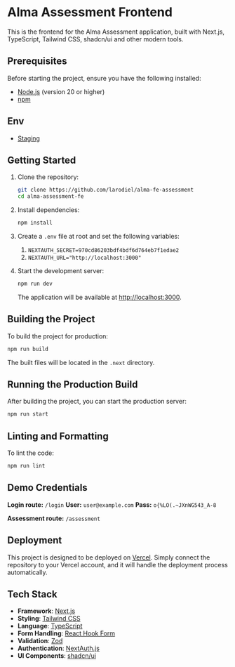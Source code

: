 # Alma Assessment Frontend

This is the frontend for the Alma Assessment application, built with Next.js, TypeScript, Tailwind CSS, shadcn/ui and other modern tools.

## Prerequisites

Before starting the project, ensure you have the following installed:

- [Node.js](https://nodejs.org/) (version 20 or higher)
- [npm](https://www.npmjs.com/)

## Env

- [Staging](https://alma-fe-assessment.vercel.app/)

## Getting Started

1. Clone the repository:

   ```bash
   git clone https://github.com/larodiel/alma-fe-assessment
   cd alma-assessment-fe
   ```

2. Install dependencies:

   ```bash
   npm install
   ```

3. Create a `.env` file at root and set the following variables:

   1. `NEXTAUTH_SECRET=970cd86203bdf4bdf6d764eb7f1edae2`
   2. `NEXTAUTH_URL="http://localhost:3000"`

4. Start the development server:

   ```bash
   npm run dev
   ```

   The application will be available at [http://localhost:3000](http://localhost:3000).

## Building the Project

To build the project for production:

```bash
npm run build
```

The built files will be located in the `.next` directory.

## Running the Production Build

After building the project, you can start the production server:

```bash
npm run start
```

## Linting and Formatting

To lint the code:

```bash
npm run lint
```

## Demo Credentials

**Login route:** `/login`
**User:** `user@example.com`
**Pass:** `o{%LO(.~JXnWG543_A-8`

**Assessment route:** `/assessment`

## Deployment

This project is designed to be deployed on [Vercel](https://vercel.com/). Simply connect the repository to your Vercel account, and it will handle the deployment process automatically.

## Tech Stack

- **Framework**: [Next.js](https://nextjs.org/)
- **Styling**: [Tailwind CSS](https://tailwindcss.com/)
- **Language**: [TypeScript](https://www.typescriptlang.org/)
- **Form Handling**: [React Hook Form](https://react-hook-form.com/)
- **Validation**: [Zod](https://zod.dev/)
- **Authentication**: [NextAuth.js](https://next-auth.js.org/)
- **UI Components**: [shadcn/ui](https://ui.shadcn.com/docs)
